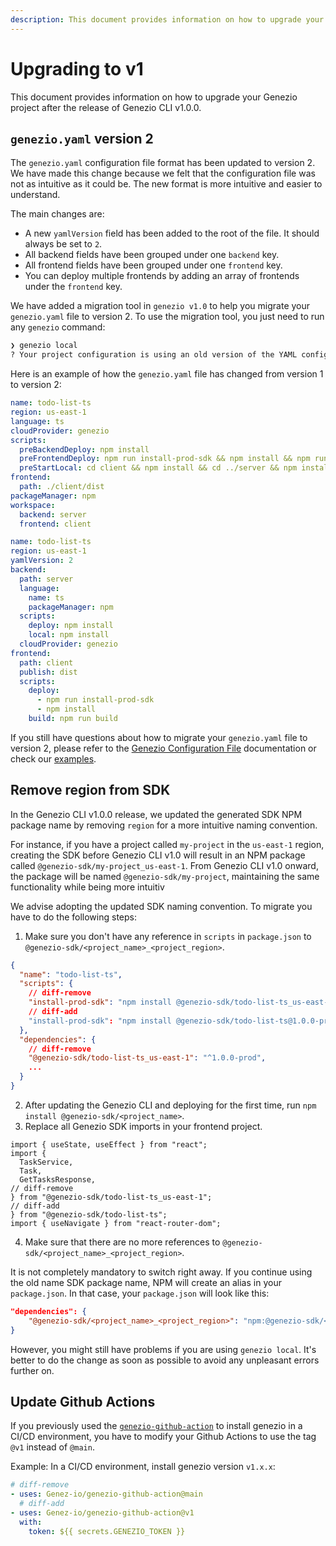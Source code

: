```yaml
---
description: This document provides information on how to upgrade your Genezio project after the release of Genezio CLI v1.0.0.
---
```


# Upgrading to v1

<head>
  <title>Upgrading to v1 | Genezio Documentation</title>
</head>
This document provides information on how to upgrade your Genezio project after the release of Genezio CLI v1.0.0.

## `genezio.yaml` version 2

The `genezio.yaml` configuration file format has been updated to version 2. We have made this change because we felt that the configuration file was not as intuitive as it could be. The new format is more intuitive and easier to understand.

The main changes are:

- A new `yamlVersion` field has been added to the root of the file. It should always be set to `2`.
- All backend fields have been grouped under one `backend` key.
- All frontend fields have been grouped under one `frontend` key.
- You can deploy multiple frontends by adding an array of frontends under the `frontend` key.

We have added a migration tool in `genezio v1.0` to help you migrate your `genezio.yaml` file to version 2. To use the migration tool, you just need to run any `genezio` command:

```sh title="Terminal"
❯ genezio local
? Your project configuration is using an old version of the YAML configuration file. Would you like to migrate it to the latest version? Yes
```

Here is an example of how the `genezio.yaml` file has changed from version 1 to version 2:

```yaml title="genezio.yaml v1"
name: todo-list-ts
region: us-east-1
language: ts
cloudProvider: genezio
scripts:
  preBackendDeploy: npm install
  preFrontendDeploy: npm run install-prod-sdk && npm install && npm run build
  preStartLocal: cd client && npm install && cd ../server && npm install
frontend:
  path: ./client/dist
packageManager: npm
workspace:
  backend: server
  frontend: client
```

```yaml title="genezio.yaml v2"
name: todo-list-ts
region: us-east-1
yamlVersion: 2
backend:
  path: server
  language:
    name: ts
    packageManager: npm
  scripts:
    deploy: npm install
    local: npm install
  cloudProvider: genezio
frontend:
  path: client
  publish: dist
  scripts:
    deploy:
      - npm run install-prod-sdk
      - npm install
    build: npm run build
```

If you still have questions about how to migrate your `genezio.yaml` file to version 2, please refer to the [Genezio Configuration File](../project-structure/genezio-configuration-file.md) documentation or check our [examples](../examples/README.md).

## Remove region from SDK

In the Genezio CLI v1.0.0 release, we updated the generated SDK NPM package name by removing `region` for a more intuitive naming convention.

For instance, if you have a project called `my-project` in the `us-east-1` region, creating the SDK before Genezio CLI v1.0 will result in an NPM package called `@genezio-sdk/my-project_us-east-1`. From Genezio CLI v1.0 onward, the package will be named `@genezio-sdk/my-project`, maintaining the same functionality while being more intuitiv

We advise adopting the updated SDK naming convention. To migrate you have to do the following steps:

1. Make sure you don't have any reference in `scripts` in `package.json` to `@genezio-sdk/<project_name>_<project_region>`.

```json title="package.json"
{
  "name": "todo-list-ts",
  "scripts": {
    // diff-remove
    "install-prod-sdk": "npm install @genezio-sdk/todo-list-ts_us-east-1@1.0.0-prod"
    // diff-add
    "install-prod-sdk": "npm install @genezio-sdk/todo-list-ts@1.0.0-prod"
  },
  "dependencies": {
    // diff-remove
    "@genezio-sdk/todo-list-ts_us-east-1": "^1.0.0-prod",
    ...
  }
}
```

2. After updating the Genezio CLI and deploying for the first time, run `npm install @genezio-sdk/<project_name>`.
3. Replace all Genezio SDK imports in your frontend project.

```tsx title="App.tsx"
import { useState, useEffect } from "react";
import {
  TaskService,
  Task,
  GetTasksResponse,
// diff-remove
} from "@genezio-sdk/todo-list-ts_us-east-1";
// diff-add
} from "@genezio-sdk/todo-list-ts";
import { useNavigate } from "react-router-dom";

```

4. Make sure that there are no more references to `@genezio-sdk/<project_name>_<project_region>`.

It is not completely mandatory to switch right away. If you continue using the old name SDK package name, NPM will create an alias in your `package.json`. In that case, your `package.json` will look like this:

```json title="package.json"
"dependencies": {
    "@genezio-sdk/<project_name>_<project_region>": "npm:@genezio-sdk/<project_name>",
}
```

However, you might still have problems if you are using `genezio local`. It's better to do the change as soon as possible to avoid any unpleasant errors further on.

## Update Github Actions

If you previously used the [`genezio-github-action`](/docs/integrations/github-action.md) to install genezio in a CI/CD environment,
you have to modify your Github Actions to use the tag `@v1` instead of `@main`.

Example: In a CI/CD environment, install genezio version `v1.x.x`:

```yaml title=".github/workflows/deploy.yml"
# diff-remove
- uses: Genez-io/genezio-github-action@main
  # diff-add
- uses: Genez-io/genezio-github-action@v1
  with:
    token: ${{ secrets.GENEZIO_TOKEN }}
```
